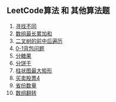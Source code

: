 <!--
 * @Author: your name
 * @Date: 2020-12-18 17:33:58
 * @LastEditTime: 2021-01-08 19:54:04
 * @LastEditors: Please set LastEditors
 * @Description: In User Settings Edit
 * @FilePath: /blog/articles/leetcode/index.md
-->

## LeetCode算法 和 其他算法题

1. [寻找不同](./寻找不同.md)
2. [数组最长累加和](./数组最长累加和.md)
3. [二叉树的前中后遍历](./二叉树遍历.md)
4. [0-1背包问题](./背包问题.md)
5. [分糖果](./分糖果.md)
6. [分饼干](./分饼干.md)
7. [柱状图最大矩形](./柱状图最大矩形.md)
8. [买卖股票4](./买卖股票4.md)
9. [省份数量](./城市数量.md)
10. [数组翻转](./数组翻转.md)
